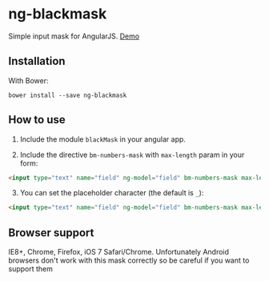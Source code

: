 ng-blackmask
============

Simple input mask for AngularJS. [Demo](http://shteinikov.com/p/ng-blackmask/demo/)

Installation
------------

With Bower:

```
bower install --save ng-blackmask
```

How to use
----------

1. Include the module ```blackMask``` in your angular app.

2. Include the directive ```bm-numbers-mask``` with ```max-length``` param in your form:

```html
<input type="text" name="field" ng-model="field" bm-numbers-mask max-length="9">
```

3. You can set the placeholder character (the default is ```_```):

```html
<input type="text" name="field" ng-model="field" bm-numbers-mask max-length="9" placeholder="*">
```

Browser support
----------
IE8+, Chrome, Firefox, iOS 7 Safari/Chrome. Unfortunately Android browsers don't work with this mask correctly so be careful if you want to support them